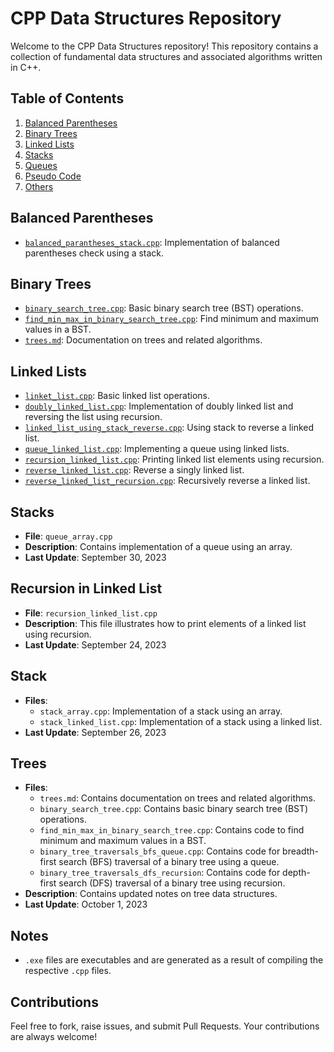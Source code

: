 # CPP Data Structures Repository

Welcome to the CPP Data Structures repository! This repository contains a collection of fundamental data structures and associated algorithms written in C++.

## Table of Contents

1. [Balanced Parentheses](#balanced-parentheses)
2. [Binary Trees](#binary-trees)
3. [Linked Lists](#linked-lists)
4. [Stacks](#stacks)
5. [Queues](#queues)
6. [Pseudo Code](#pseudo-code)
7. [Others](#others)

## Balanced Parentheses

- [`balanced_parantheses_stack.cpp`](balanced_parantheses_stack.cpp): Implementation of balanced parentheses check using a stack.

## Binary Trees

- [`binary_search_tree.cpp`](binary_search_tree.cpp): Basic binary search tree (BST) operations.
- [`find_min_max_in_binary_search_tree.cpp`](find_min_max_in_binary_search_tree.cpp): Find minimum and maximum values in a BST.
- [`trees.md`](trees.md): Documentation on trees and related algorithms.

## Linked Lists

- [`linket_list.cpp`](linket_list.cpp): Basic linked list operations.
- [`doubly_linked_list.cpp`](doubly_linked_list.cpp): Implementation of doubly linked list and reversing the list using recursion.
- [`linked_list_using_stack_reverse.cpp`](linked_list_using_stack_reverse.cpp): Using stack to reverse a linked list.
- [`queue_linked_list.cpp`](queue_linked_list.cpp): Implementing a queue using linked lists.
- [`recursion_linked_list.cpp`](recursion_linked_list.cpp): Printing linked list elements using recursion.
- [`reverse_linked_list.cpp`](reverse_linked_list.cpp): Reverse a singly linked list.
- [`reverse_linked_list_recursion.cpp`](reverse_linked_list_recursion.cpp): Recursively reverse a linked list.

## Stacks

- **File**: `queue_array.cpp`
- **Description**: Contains implementation of a queue using an array.
- **Last Update**: September 30, 2023

## Recursion in Linked List

- **File**: `recursion_linked_list.cpp`
- **Description**: This file illustrates how to print elements of a linked list using recursion.
- **Last Update**: September 24, 2023

## Stack

- **Files**:
  - `stack_array.cpp`: Implementation of a stack using an array.
  - `stack_linked_list.cpp`: Implementation of a stack using a linked list.
- **Last Update**: September 26, 2023

## Trees

- **Files**:
  - `trees.md`: Contains documentation on trees and related algorithms.
  - `binary_search_tree.cpp`: Contains basic binary search tree (BST) operations.
  - `find_min_max_in_binary_search_tree.cpp`: Contains code to find minimum and maximum values in a BST.
  - `binary_tree_traversals_bfs_queue.cpp`: Contains code for breadth-first search (BFS) traversal of a binary tree using a queue.
  - `binary_tree_traversals_dfs_recursion`: Contains code for depth-first search (DFS) traversal of a binary tree using recursion.
- **Description**: Contains updated notes on tree data structures.
- **Last Update**: October 1, 2023

## Notes
- `.exe` files are executables and are generated as a result of compiling the respective `.cpp` files.

## Contributions

Feel free to fork, raise issues, and submit Pull Requests. Your contributions are always welcome!

